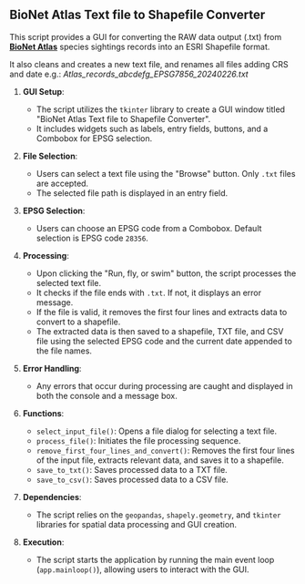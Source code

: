 ## BioNet Atlas Text file to Shapefile Converter

This script provides a GUI for converting the RAW data output (.txt) from [**BioNet Atlas**](https://www.environment.nsw.gov.au/topics/animals-and-plants/biodiversity/nsw-bionet)
 species sightings records into an ESRI Shapefile format.

It also cleans and creates a new text file, and renames all files adding CRS and date e.g.: 
*Atlas_records_abcdefg_EPSG7856_20240226.txt*

1. **GUI Setup**:
   - The script utilizes the `tkinter` library to create a GUI window titled "BioNet Atlas Text file to Shapefile Converter".
   - It includes widgets such as labels, entry fields, buttons, and a Combobox for EPSG selection.


2. **File Selection**:
   - Users can select a text file using the "Browse" button. Only `.txt` files are accepted.
   - The selected file path is displayed in an entry field.


3. **EPSG Selection**:
   - Users can choose an EPSG code from a Combobox. Default selection is EPSG code `28356`.


4. **Processing**:
   - Upon clicking the "Run, fly, or swim" button, the script processes the selected text file.
   - It checks if the file ends with `.txt`. If not, it displays an error message.
   - If the file is valid, it removes the first four lines and extracts data to convert to a shapefile.
   - The extracted data is then saved to a shapefile, TXT file, and CSV file using the selected EPSG code and the current date appended to the file names.


5. **Error Handling**:
   - Any errors that occur during processing are caught and displayed in both the console and a message box.


6. **Functions**:
   - `select_input_file()`: Opens a file dialog for selecting a text file.
   - `process_file()`: Initiates the file processing sequence.
   - `remove_first_four_lines_and_convert()`: Removes the first four lines of the input file, extracts relevant data, and saves it to a shapefile.
   - `save_to_txt()`: Saves processed data to a TXT file.
   - `save_to_csv()`: Saves processed data to a CSV file.

7. **Dependencies**:
   - The script relies on the `geopandas`, `shapely.geometry`, and `tkinter` libraries for spatial data processing and GUI creation.


8. **Execution**:
   - The script starts the application by running the main event loop (`app.mainloop()`), allowing users to interact with the GUI.
